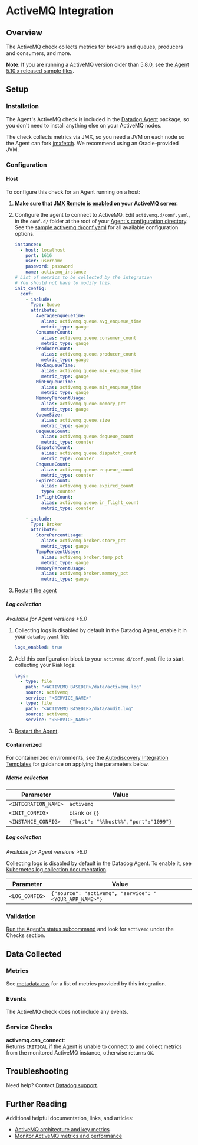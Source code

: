 # ActiveMQ Integration

## Overview

The ActiveMQ check collects metrics for brokers and queues, producers and consumers, and more.

**Note**: If you are running a ActiveMQ version older than 5.8.0, see the [Agent 5.10.x released sample files][1].

## Setup

### Installation

The Agent's ActiveMQ check is included in the [Datadog Agent][2] package, so you don't need to install anything else on your ActiveMQ nodes.

The check collects metrics via JMX, so you need a JVM on each node so the Agent can fork [jmxfetch][3]. We recommend using an Oracle-provided JVM.

### Configuration

<!-- xxx tabs xxx -->
<!-- xxx tab "Host" xxx -->

#### Host

To configure this check for an Agent running on a host:

1. **Make sure that [JMX Remote is enabled][4] on your ActiveMQ server.**
2. Configure the agent to connect to ActiveMQ. Edit `activemq.d/conf.yaml`, in the `conf.d/` folder at the root of your [Agent's configuration directory][5]. See the [sample activemq.d/conf.yaml][6] for all available configuration options.

   ```yaml
   instances:
     - host: localhost
       port: 1616
       user: username
       password: password
       name: activemq_instance
   # List of metrics to be collected by the integration
   # You should not have to modify this.
   init_config:
     conf:
       - include:
         Type: Queue
         attribute:
           AverageEnqueueTime:
             alias: activemq.queue.avg_enqueue_time
             metric_type: gauge
           ConsumerCount:
             alias: activemq.queue.consumer_count
             metric_type: gauge
           ProducerCount:
             alias: activemq.queue.producer_count
             metric_type: gauge
           MaxEnqueueTime:
             alias: activemq.queue.max_enqueue_time
             metric_type: gauge
           MinEnqueueTime:
             alias: activemq.queue.min_enqueue_time
             metric_type: gauge
           MemoryPercentUsage:
             alias: activemq.queue.memory_pct
             metric_type: gauge
           QueueSize:
             alias: activemq.queue.size
             metric_type: gauge
           DequeueCount:
             alias: activemq.queue.dequeue_count
             metric_type: counter
           DispatchCount:
             alias: activemq.queue.dispatch_count
             metric_type: counter
           EnqueueCount:
             alias: activemq.queue.enqueue_count
             metric_type: counter
           ExpiredCount:
             alias: activemq.queue.expired_count
             type: counter
           InFlightCount:
             alias: activemq.queue.in_flight_count
             metric_type: counter

       - include:
         Type: Broker
         attribute:
           StorePercentUsage:
             alias: activemq.broker.store_pct
             metric_type: gauge
           TempPercentUsage:
             alias: activemq.broker.temp_pct
             metric_type: gauge
           MemoryPercentUsage:
             alias: activemq.broker.memory_pct
             metric_type: gauge
   ```

3. [Restart the agent][7]

##### Log collection

_Available for Agent versions >6.0_

1. Collecting logs is disabled by default in the Datadog Agent, enable it in your `datadog.yaml` file:

   ```yaml
   logs_enabled: true
   ```

2. Add this configuration block to your `activemq.d/conf.yaml` file to start collecting your Riak logs:

   ```yaml
   logs:
     - type: file
       path: "<ACTIVEMQ_BASEDIR>/data/activemq.log"
       source: activemq
       service: "<SERVICE_NAME>"
     - type: file
       path: "<ACTIVEMQ_BASEDIR>/data/audit.log"
       source: activemq
       service: "<SERVICE_NAME>"
   ```

3. [Restart the Agent][7].

<!-- xxz tab xxx -->
<!-- xxx tab "Containerized" xxx -->

#### Containerized

For containerized environments, see the [Autodiscovery Integration Templates][13] for guidance on applying the parameters below.

##### Metric collection

| Parameter            | Value                                |
| -------------------- | ------------------------------------ |
| `<INTEGRATION_NAME>` | `activemq`                           |
| `<INIT_CONFIG>`      | blank or `{}`                        |
| `<INSTANCE_CONFIG>`  | `{"host": "%%host%%","port":"1099"}` |

##### Log collection

_Available for Agent versions >6.0_

Collecting logs is disabled by default in the Datadog Agent. To enable it, see [Kubernetes log collection documentation][14].

| Parameter      | Value                                                  |
| -------------- | ------------------------------------------------------ |
| `<LOG_CONFIG>` | `{"source": "activemq", "service": "<YOUR_APP_NAME>"}` |

<!-- xxz tab xxx -->
<!-- xxz tabs xxx -->

### Validation

[Run the Agent's status subcommand][8] and look for `activemq` under the Checks section.

## Data Collected

### Metrics

See [metadata.csv][9] for a list of metrics provided by this integration.

### Events

The ActiveMQ check does not include any events.

### Service Checks

**activemq.can_connect**:<br>
Returns `CRITICAL` if the Agent is unable to connect to and collect metrics from the monitored ActiveMQ instance, otherwise returns `OK`.

## Troubleshooting

Need help? Contact [Datadog support][10].

## Further Reading

Additional helpful documentation, links, and articles:

- [ActiveMQ architecture and key metrics][11]
- [Monitor ActiveMQ metrics and performance][12]

[1]: https://raw.githubusercontent.com/DataDog/dd-agent/5.10.1/conf.d/activemq.yaml.example
[2]: https://app.datadoghq.com/account/settings#agent
[3]: https://github.com/DataDog/jmxfetch
[4]: https://activemq.apache.org/jmx.html
[5]: https://docs.datadoghq.com/agent/guide/agent-configuration-files/#agent-configuration-directory
[6]: https://github.com/DataDog/integrations-core/blob/master/activemq/datadog_checks/activemq/data/conf.yaml.example
[7]: https://docs.datadoghq.com/agent/guide/agent-commands/#start-stop-and-restart-the-agent
[8]: https://docs.datadoghq.com/agent/guide/agent-commands/#agent-status-and-information
[9]: https://github.com/DataDog/integrations-core/blob/master/activemq/metadata.csv
[10]: https://docs.datadoghq.com/help/
[11]: https://www.datadoghq.com/blog/activemq-architecture-and-metrics
[12]: https://www.datadoghq.com/blog/monitor-activemq-metrics-performance
[13]: https://docs.datadoghq.com/agent/kubernetes/integrations/
[14]: https://docs.datadoghq.com/agent/kubernetes/log/?tab=containerinstallation#setup

